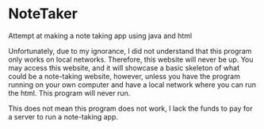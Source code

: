 # NoteTaker
Attempt at making a note taking app using java and html

Unfortunately, due to my ignorance, I did not understand that this program only works on local networks.
Therefore, this website will never be up. You may access this website, and it will showcase a
basic skeleton of what could be a note-taking website, however, unless you have the program
running on your own computer and have a local network where you can run the html. This
program will never run.

This does not mean this program does not work, I lack the funds to pay for a server to 
run a note-taking app. 
